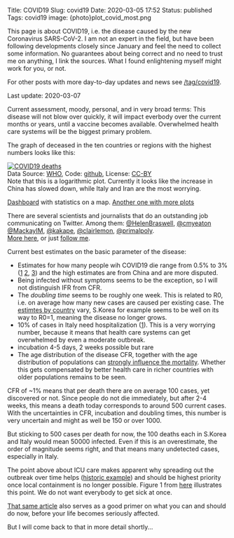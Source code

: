 Title: COVID19
Slug: covid19
Date: 2020-03-05 17:52
Status: published
Tags: covid19
image: {photo}plot_covid_most.png

This page is about COVID19, i.e. the disease caused by the new Coronavirus SARS-CoV-2. I am
not an expert in the field, but have been following developments closely since January
and feel the need to collect some information. No guarantees about being correct and no need
to trust me on anything, I link the sources. What I found enlightening myself might work
for you, or not.

For other posts with more day-to-day updates and news see [/tag/covid19]({tag}covid19).

Last update: 2020-03-07

Current assessment, moody, personal, and in very broad terms: This disease will not blow over
quickly, it will impact everbody over the current months or years, until a vaccine becomes
available. Overwhelmed health care systems will be the biggest primary problem.

The graph of deceased in the ten countries or regions with the highest numbers looks like this:

[![COVID19 deaths]({photo}plot_covid_most.png "COVID19 deaths")]({static}/pic/plot_covid_most.png)  
Data Source: [WHO](https://github.com/CSSEGISandData/2019-nCoV), Code: [github](https://github.com/ivh/covid19), 
License: [CC-BY](https://creativecommons.org/licenses/by/4.0/)  
Note that this is a logarithmic plot. Currently it looks like the increase in China has slowed down,
while Italy and Iran are the most worrying.

[Dashboard](https://gisanddata.maps.arcgis.com/apps/opsdashboard/index.html#/bda7594740fd40299423467b48e9ecf6)
with statistics on a map.
[Another one with more plots](https://covid19info.live/)

There are several scientists and journalists that do an outstanding job communicating on Twitter.
Among them: [@HelenBraswell](https://twitter.com/HelenBranswell), [@cmyeaton](https://twitter.com/cmyeaton)
[@MackayIM](https://twitter.com/MackayIM), [@kakape](https://twitter.com/kakape), 
[@clairlemon](https://twitter.com/clairlemon), [@primalpoly](https://twitter.com/primalpoly).  
[More here](https://twitter.com/i/lists/1235865725962604548), or just [follow me](https://twitter.com/ivh).

Current best estimates on the basic parameter of the disease:

* Estimates for how many people wih COVID19 die range from 0.5% to 3% ([1](https://twitter.com/AdamJKucharski/status/1235700941422198787)
[2](https://www.scmp.com/week-asia/health-environment/article/3065187/coronavirus-south-koreas-aggressive-testing-gives),
[3](https://www.statnews.com/2020/03/06/were-learning-a-lot-about-the-coronavirus-it-will-help-us-assess-risk/))
and the high estimates are from China and are more disputed. 
* Being infected without symptoms seems to be the exception, so I will not distinguish IFR from CFR.
* The _doubling time_ seems to be roughly one week. This is related to R0, i.e. on average how many new cases are caused per existing case.
The [estimtes by country](https://cmmid.github.io/topics/covid19/current-patterns-transmission/global-time-varying-transmission.html)
vary, S.Korea for example seems to be well on its way to R0=1, meaning the disease no longer grows.
* 10% of cases in Italy need hospitalization ([1](https://medium.com/@cisba/hospitalization-a-clear-and-reliable-crisis-index-438fc6e9805e)).
This is a very worrying number, because it means that health care systems can get overwhelmed by even a moderate outbreak.
* incubation 4-5 days, 2 weeks possible but rare
* The age distribution of the disease CFR, together with the age distribution of populations can
[strongly influence the mortality](https://twitter.com/CJEMetcalf/status/1229792572513669121). Whether this gets compensated
by better health care in richer countries with older populations remains to be seen.

CFR of ~1% means that per death there are on average 100 cases, yet discovered or not.
Since people do not die immediately, but after 2-4 weeks, this means a
death today corresponds to around 500 current cases. With the uncertainties in CFR, incubation and
doubling times, this number is very uncertain and might as well be 150 or over 1000.

But sticking to 500 cases per death for now, the 100 deaths each in S.Korea and Italy
would mean 50000 infected. Even if this is an overestimate,
the order of magnitude seems right, and that means many undetected cases, especially in Italy.

The point above about ICU care makes apparent why spreading out the outbreak over time helps
([historic example](https://twitter.com/florian_krammer/status/1235761684431724550)) and should be highest
priority once local containment is no longer possible. Figure 1 from [here](https://virologydownunder.com/so-you-think-youve-about-to-be-in-a-pandemic/)
illustrates this point. We do not want everybody to get sick at once.

[That same article](https://virologydownunder.com/so-you-think-youve-about-to-be-in-a-pandemic/) also
serves as a good primer on what you can and should do now, before your life becomes seriously affected.

But I will come back to that in more detail shortly...
